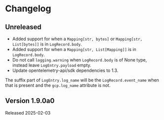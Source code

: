# Changelog

## Unreleased

- Added support for when a `Mapping[str, bytes]` or `Mapping[str, List[bytes]]` is in `LogRecord.body`.
- Added support for when a `Mapping[str, List[Mapping]]` is in `LogRecord.body`.
- Do not call `logging.warning` when `LogRecord.body` is of None type, instead leave `LogEntry.payload` empty.
- Update opentelemetry-api/sdk dependencies to 1.3.

The suffix part of `LogEntry.log_name` will be the `LogRecord.event_name` when
that is present and the `gcp.log_name` attribute is not.

## Version 1.9.0a0

Released 2025-02-03
